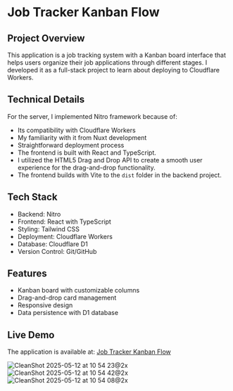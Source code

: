 # Job Tracker Kanban Flow

## Project Overview

This application is a job tracking system with a Kanban board interface that helps users organize their job applications through different stages. I developed it as a full-stack project to learn about deploying to Cloudflare Workers.

## Technical Details

For the server, I implemented Nitro framework because of:

- Its compatibility with Cloudflare Workers
- My familiarity with it from Nuxt development
- Straightforward deployment process
- The frontend is built with React and TypeScript.
- I utilized the HTML5 Drag and Drop API to create a smooth user experience for the drag-and-drop functionality.
- The frontend builds with Vite to the `dist` folder in the backend project.

## Tech Stack

- Backend: Nitro
- Frontend: React with TypeScript
- Styling: Tailwind CSS
- Deployment: Cloudflare Workers
- Database: Cloudflare D1
- Version Control: Git/GitHub

## Features

- Kanban board with customizable columns
- Drag-and-drop card management
- Responsive design
- Data persistence with D1 database

## Live Demo

The application is available at: [Job Tracker Kanban Flow](https://nitro-app.jonaaldas.workers.dev/)

![CleanShot 2025-05-12 at 10 54 23@2x](https://github.com/user-attachments/assets/0200ebb4-ac36-41d8-bcb7-a78e43033753)
![CleanShot 2025-05-12 at 10 54 42@2x](https://github.com/user-attachments/assets/25eca200-5743-430f-b296-128b9d7a0e72)
![CleanShot 2025-05-12 at 10 54 08@2x](https://github.com/user-attachments/assets/bb1b4777-4f0d-4899-8094-97f5a6e56644)
